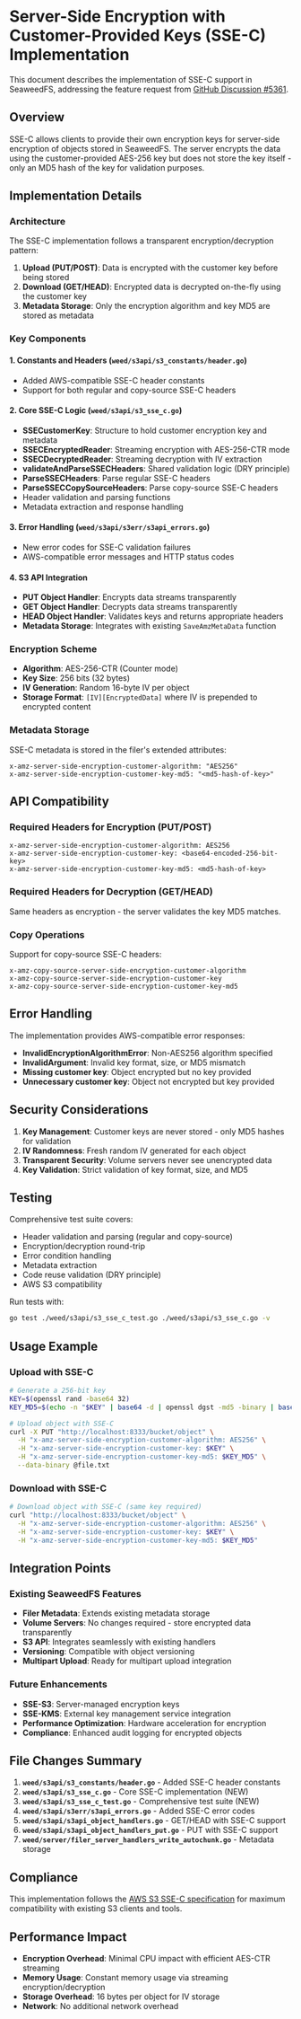 # Server-Side Encryption with Customer-Provided Keys (SSE-C) Implementation

This document describes the implementation of SSE-C support in SeaweedFS, addressing the feature request from [GitHub Discussion #5361](https://github.com/seaweedfs/seaweedfs/discussions/5361).

## Overview

SSE-C allows clients to provide their own encryption keys for server-side encryption of objects stored in SeaweedFS. The server encrypts the data using the customer-provided AES-256 key but does not store the key itself - only an MD5 hash of the key for validation purposes.

## Implementation Details

### Architecture

The SSE-C implementation follows a transparent encryption/decryption pattern:

1. **Upload (PUT/POST)**: Data is encrypted with the customer key before being stored
2. **Download (GET/HEAD)**: Encrypted data is decrypted on-the-fly using the customer key
3. **Metadata Storage**: Only the encryption algorithm and key MD5 are stored as metadata

### Key Components

#### 1. Constants and Headers (`weed/s3api/s3_constants/header.go`)
- Added AWS-compatible SSE-C header constants
- Support for both regular and copy-source SSE-C headers

#### 2. Core SSE-C Logic (`weed/s3api/s3_sse_c.go`)
- **SSECustomerKey**: Structure to hold customer encryption key and metadata
- **SSECEncryptedReader**: Streaming encryption with AES-256-CTR mode
- **SSECDecryptedReader**: Streaming decryption with IV extraction
- **validateAndParseSSECHeaders**: Shared validation logic (DRY principle)
- **ParseSSECHeaders**: Parse regular SSE-C headers
- **ParseSSECCopySourceHeaders**: Parse copy-source SSE-C headers
- Header validation and parsing functions
- Metadata extraction and response handling

#### 3. Error Handling (`weed/s3api/s3err/s3api_errors.go`)
- New error codes for SSE-C validation failures
- AWS-compatible error messages and HTTP status codes

#### 4. S3 API Integration
- **PUT Object Handler**: Encrypts data streams transparently
- **GET Object Handler**: Decrypts data streams transparently  
- **HEAD Object Handler**: Validates keys and returns appropriate headers
- **Metadata Storage**: Integrates with existing `SaveAmzMetaData` function

### Encryption Scheme

- **Algorithm**: AES-256-CTR (Counter mode)
- **Key Size**: 256 bits (32 bytes)
- **IV Generation**: Random 16-byte IV per object
- **Storage Format**: `[IV][EncryptedData]` where IV is prepended to encrypted content

### Metadata Storage

SSE-C metadata is stored in the filer's extended attributes:
```
x-amz-server-side-encryption-customer-algorithm: "AES256"
x-amz-server-side-encryption-customer-key-md5: "<md5-hash-of-key>"
```

## API Compatibility

### Required Headers for Encryption (PUT/POST)
```
x-amz-server-side-encryption-customer-algorithm: AES256
x-amz-server-side-encryption-customer-key: <base64-encoded-256-bit-key>
x-amz-server-side-encryption-customer-key-md5: <md5-hash-of-key>
```

### Required Headers for Decryption (GET/HEAD)
Same headers as encryption - the server validates the key MD5 matches.

### Copy Operations
Support for copy-source SSE-C headers:
```
x-amz-copy-source-server-side-encryption-customer-algorithm
x-amz-copy-source-server-side-encryption-customer-key  
x-amz-copy-source-server-side-encryption-customer-key-md5
```

## Error Handling

The implementation provides AWS-compatible error responses:

- **InvalidEncryptionAlgorithmError**: Non-AES256 algorithm specified
- **InvalidArgument**: Invalid key format, size, or MD5 mismatch
- **Missing customer key**: Object encrypted but no key provided
- **Unnecessary customer key**: Object not encrypted but key provided

## Security Considerations

1. **Key Management**: Customer keys are never stored - only MD5 hashes for validation
2. **IV Randomness**: Fresh random IV generated for each object
3. **Transparent Security**: Volume servers never see unencrypted data
4. **Key Validation**: Strict validation of key format, size, and MD5

## Testing

Comprehensive test suite covers:
- Header validation and parsing (regular and copy-source)
- Encryption/decryption round-trip
- Error condition handling  
- Metadata extraction
- Code reuse validation (DRY principle)
- AWS S3 compatibility

Run tests with:
```bash
go test ./weed/s3api/s3_sse_c_test.go ./weed/s3api/s3_sse_c.go -v
```

## Usage Example

### Upload with SSE-C
```bash
# Generate a 256-bit key
KEY=$(openssl rand -base64 32)
KEY_MD5=$(echo -n "$KEY" | base64 -d | openssl dgst -md5 -binary | base64)

# Upload object with SSE-C
curl -X PUT "http://localhost:8333/bucket/object" \
  -H "x-amz-server-side-encryption-customer-algorithm: AES256" \
  -H "x-amz-server-side-encryption-customer-key: $KEY" \
  -H "x-amz-server-side-encryption-customer-key-md5: $KEY_MD5" \
  --data-binary @file.txt
```

### Download with SSE-C
```bash
# Download object with SSE-C (same key required)
curl "http://localhost:8333/bucket/object" \
  -H "x-amz-server-side-encryption-customer-algorithm: AES256" \
  -H "x-amz-server-side-encryption-customer-key: $KEY" \
  -H "x-amz-server-side-encryption-customer-key-md5: $KEY_MD5"
```

## Integration Points

### Existing SeaweedFS Features
- **Filer Metadata**: Extends existing metadata storage
- **Volume Servers**: No changes required - store encrypted data transparently
- **S3 API**: Integrates seamlessly with existing handlers
- **Versioning**: Compatible with object versioning
- **Multipart Upload**: Ready for multipart upload integration

### Future Enhancements
- **SSE-S3**: Server-managed encryption keys
- **SSE-KMS**: External key management service integration
- **Performance Optimization**: Hardware acceleration for encryption
- **Compliance**: Enhanced audit logging for encrypted objects

## File Changes Summary

1. **`weed/s3api/s3_constants/header.go`** - Added SSE-C header constants
2. **`weed/s3api/s3_sse_c.go`** - Core SSE-C implementation (NEW)
3. **`weed/s3api/s3_sse_c_test.go`** - Comprehensive test suite (NEW)
4. **`weed/s3api/s3err/s3api_errors.go`** - Added SSE-C error codes
5. **`weed/s3api/s3api_object_handlers.go`** - GET/HEAD with SSE-C support
6. **`weed/s3api/s3api_object_handlers_put.go`** - PUT with SSE-C support
7. **`weed/server/filer_server_handlers_write_autochunk.go`** - Metadata storage

## Compliance

This implementation follows the [AWS S3 SSE-C specification](https://docs.aws.amazon.com/AmazonS3/latest/userguide/ServerSideEncryptionCustomerKeys.html) for maximum compatibility with existing S3 clients and tools.

## Performance Impact

- **Encryption Overhead**: Minimal CPU impact with efficient AES-CTR streaming
- **Memory Usage**: Constant memory usage via streaming encryption/decryption
- **Storage Overhead**: 16 bytes per object for IV storage
- **Network**: No additional network overhead
